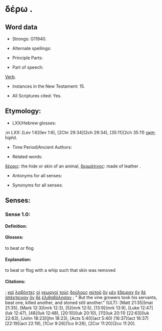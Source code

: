 # δέρω .

<!-- Status: S2=NeedsFinalCheck -->
<!-- Lexica used for edits:   -->

## Word data

* Strongs: G11940.


* Alternate spellings:

* Principle Parts: 

* Part of speech: 

[Verb](http://ugg.readthedocs.io/en/latest/verb.html).

* Instances in the New Testament: 15.

* All Scriptures cited: Yes.

## Etymology: 


* LXX/Hebrew glosses: 

;in LXX: [Lev 1:6](lev 1:6), [2Chr 29:34](2ch 29:34), [35:11](2ch 35:11) [פָּשַׁט](//en-uhal/H6584); hiphil.

* Time Period/Ancient Authors: 


* Related words: 

[δέρρις](../G11935/01.md): the hide or skin of an animal,
[δερμάτινος](../G11930/01.md): made of leather .

* Antonyms for all senses:

* Synonyms for all senses: 


## Senses:

### Sense  1.0: 

#### Definition: 

#### Glosses: 

to beat or flog 

#### Explanation: 

 to beat or flog with a whip such that skin was removed

#### Citations: 

; [καὶ](../G25320/01.md) [λαβόντες](../G29830/01.md) [οἱ](../G35880/01.md) [γεωργοὶ](../G10920/01.md) [τοὺς](../G35880/01.md) [δούλους](../G14010/01.md) [αὐτοῦ](../G08460/01.md) [ὃν](../G37390/01.md) [μὲν](../G33030/01.md) [ἔδειραν](../G11940/01.md) [ὃν](../G37390/01.md) [δὲ](../G11610/01.md) [ἀπέκτειναν](../G06150/01.md) [ὃν](../G37390/01.md) [δὲ](../G11610/01.md) [ἐλιθοβόλησαν](../G30360/01.md)
; " But the vine growers took his servants, beat one, killed another, and stoned still another." (ULT): 
[Matt 21:35](mat 21:35), [Mark 12:3](mrk 12:3), [5](mrk 12:5), [13:9](mrk 13:9), [Luke 12:47](luk 12:47), [48](luk 12:48), [20:10](luk 20:10), [11](luk 20:11) [22:63](luk 22:63), [John 18:23](jhn 18:23), [Acts 5:40](act 5:40) [16:37](act 16:37) [22:19](act 22:19), [1Cor 9:26](1co 9:26), [2Cor 11:20](2co 11:20).
